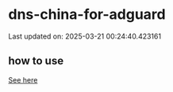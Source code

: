 # dns-china-for-adguard

Last updated on: 2025-03-21 00:24:40.423161

## how to use

[See here](https://github.com/AdguardTeam/AdGuardHome/wiki/Configuration#upstreams-from-file)
